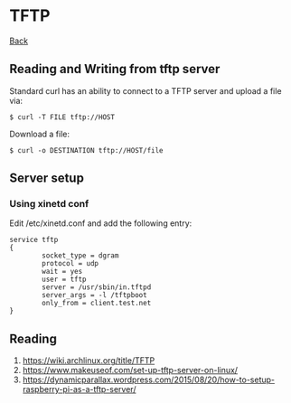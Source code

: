 # TFTP

[Back](../index.md)

## Reading and Writing from tftp server

Standard curl has an ability to connect to a TFTP server and upload a file via:

```
$ curl -T FILE tftp://HOST
```

Download a file:

```
$ curl -o DESTINATION tftp://HOST/file
```

## Server setup

### Using xinetd conf

Edit /etc/xinetd.conf and add the following entry:

```
service tftp
{
        socket_type = dgram
        protocol = udp
        wait = yes
        user = tftp
        server = /usr/sbin/in.tftpd
        server_args = -l /tftpboot
        only_from = client.test.net
}
```


## Reading

1. https://wiki.archlinux.org/title/TFTP
2. https://www.makeuseof.com/set-up-tftp-server-on-linux/
3. https://dynamicparallax.wordpress.com/2015/08/20/how-to-setup-raspberry-pi-as-a-tftp-server/

